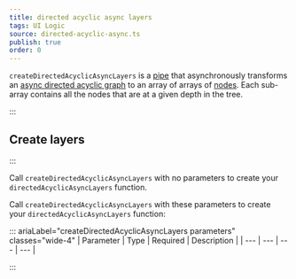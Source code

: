 ```yaml
---
title: directed acyclic async layers
tags: UI Logic
source: directed-acyclic-async.ts
publish: true
order: 0
---
```


`createDirectedAcyclicAsyncLayers` is a [pipe](/docs/logic/pipes-overview) that asynchronously transforms an [async directed acyclic graph](/docs/logic/graph-overview#async-graph) to an array of arrays of [nodes](/docs/logic/graph-overview#graph-node-and-edge). Each sub-array contains all the nodes that are at a given depth in the tree.


:::
## Create layers
:::

Call `createDirectedAcyclicAsyncLayers` with no parameters to create your `directedAcyclicAsyncLayers` function.

Call `createDirectedAcyclicAsyncLayers` with these parameters to create your `directedAcyclicAsyncLayers` function:

::: ariaLabel="createDirectedAcyclicAsyncLayers parameters" classes="wide-4"
| Parameter | Type | Required | Description |
| --- | --- | --- | --- |

:::

